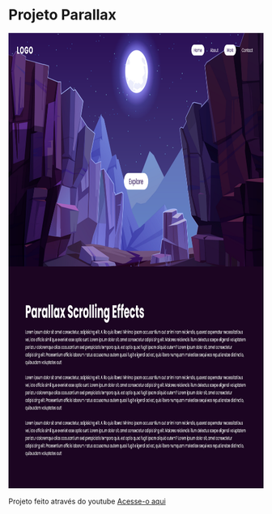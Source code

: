 # <h1>Projeto Parallax</h1>
 
 <img height="900px" width="900px" src="picture-readme.png"/>

<p>Projeto feito através do youtube <a href="https://github.com/xEduardax">Acesse-o aqui</p>
